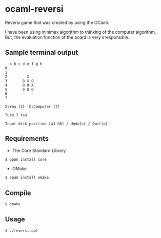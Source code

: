 ocaml-reversi
=============

Reversi game that was created by using the OCaml.

I have been using minimax algorithm to thinking of the computer algorithm. 
But, the evaluation function of the board is very irresponsible.

## Sample terminal output ##

```
  a b c d e f g h
0                 
1                 
2         X       
3       O X O     
4       O O X     
5       O O O     
6                 
7                 

X:You [3]  O:Computer [7]

Turn 7 You

Input disk position [a1-h8] / Undo[u] / Quit[q] :
```

## Requirements ##

* The Core Standard Library

```sh
$ opam install core
```

* OMake

```sh
$ opam install omake
```


## Compile ##

```sh
$ omake
```

## Usage ##

```sh
$ ./reversi.opt
```


